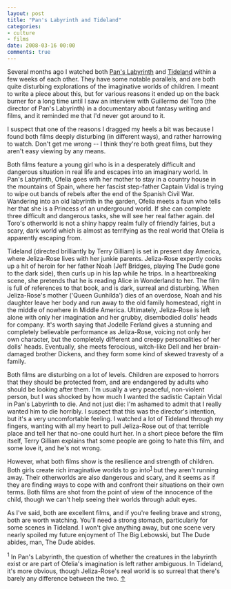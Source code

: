 ```yaml
---
layout: post
title: "Pan's Labyrinth and Tideland"
categories:
- culture
- films
date: 2008-03-16 00:00
comments: true
---
```


<p>Several months ago I watched both <a href="http://www.imdb.com/title/tt0457430/">Pan's Labyrinth</a> and <a href="http://www.imdb.com/title/tt0410764/">Tideland</a> within a few weeks of each other. They have some notable parallels, and are both quite disturbing explorations of the imaginative worlds of children. I meant to write a piece about this, but for various reasons it ended up on the back burner for a long time until I saw an interview with Guillermo del Toro (the director of Pan's Labyrinth) in a documentary about fantasy writing and films, and it reminded me that I'd never got around to it.</p>

<p>I suspect that one of the reasons I dragged my heels a bit was because I found both films deeply disturbing (in different ways), and rather harrowing to watch. Don't get me wrong -- I think they're both great films, but they aren't easy viewing by any means.</p>

<p>Both films feature a young girl who is in a desperately difficult and dangerous situation in real life and escapes into an imaginary world. In Pan's Labyrinth, Ofelia goes with her mother to stay in a country house in the mountains of Spain, where her fascist step-father Captain Vidal is trying to wipe out bands of rebels after the end of the Spanish Civil War. Wandering into an old labyrinth in the garden, Ofelia meets a faun who tells her that she is a Princess of an underground world. If she can complete three difficult and dangerous tasks, she will see her real father again. del Toro's otherworld is not a shiny happy realm fully of friendly fairies, but a scary, dark world which is almost as terrifying as the real world that Ofelia is apparently escaping from.</p>

<p>Tideland (directed brilliantly by Terry Gilliam) is set in present day America, where Jeliza-Rose lives with her junkie parents. Jeliza-Rose expertly cooks up a hit of heroin for her father Noah (Jeff Bridges, playing The Dude gone to the dark side), then curls up in his lap while he trips. In a heartbreaking scene, she pretends that he is reading Alice in Wonderland to her. The film is full of references to that book, and is dark, surreal and disturbing. When Jeliza-Rose's mother ('Queen Gunhilda') dies of an overdose, Noah and his daughter leave her body and run away to the old family homestead, right in the middle of nowhere in Middle America. Ultimately, Jeliza-Rose is left alone with only her imagination and her grubby, disembodied dolls' heads for company. It's worth saying that Jodelle Ferland gives a stunning and completely believable performance as Jeliza-Rose, voicing not only her own character, but the completely different and creepy personalities of her dolls' heads. Eventually, she meets ferocious, witch-like Dell and her brain-damaged brother Dickens, and they form some kind of skewed travesty of a family.</p>

<p>Both films are disturbing on a lot of levels. Children are exposed to horrors that they should be protected from, and are endangered by adults who should be looking after them. I'm usually a very peaceful, non-violent person, but I was shocked by how much I wanted the sadistic Captain Vidal in Pan's Labyrinth to die. And not just die: I'm ashamed to admit that I really wanted him to die horribly. I suspect that this was the director's intention, but it's a very uncomfortable feeling. I watched a lot of Tideland through my fingers, wanting with all my heart to pull Jeliza-Rose out of that terrible place and tell her that no-one could hurt her. In a short piece before the film itself, Terry Gilliam explains that some people are going to hate this film, and some love it, and he's not wrong.</p>

<p>However, what both films show is the resilience and strength of children. Both girls create rich imaginative worlds to go into<sup id="r1-160308"><a href="#f1-160308">1</a></sup> but they aren't running away. Their otherworlds are also dangerous and scary, and it seems as if they are finding ways to cope with and confront their situations on their own terms. Both films are shot from the point of view of the innocence of the child, though we can't help seeing their worlds through adult eyes.</p>

<p>As I've said, both are excellent films, and if you're feeling brave and strong, both are worth watching. You'll need a strong stomach, particularly for some scenes in Tideland. I won't give anything away, but one scene very nearly spoiled my future enjoyment of The Big Lebowski, but The Dude abides, man, The Dude abides.</p>

<p><sup id="f1-160308">1</sup> In Pan's Labyrinth, the question of whether the creatures in the labyrinth exist or are part of Ofelia's imagination is left rather ambiguous. In Tideland, it's more obvious, though Jeliza-Rose's real world is so surreal that there's barely any difference between the two. <a href="#r1-160308">&uarr;</a></p>
